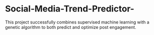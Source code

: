 # Social-Media-Trend-Predictor-
This project successfully combines supervised machine learning with a genetic algorithm to both predict and optimize post engagement. 
